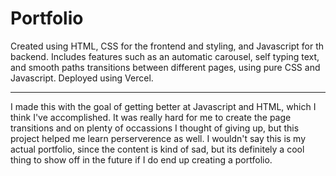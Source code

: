 # Portfolio

Created using HTML, CSS for the frontend and styling, and Javascript for th backend. Includes features such as an automatic carousel, self typing text, and smooth paths transitions between different pages, using pure CSS and Javascript. Deployed using Vercel.

---

I made this with the goal of getting better at Javascript and HTML, which I think I've accomplished. It was really hard for me to create the page transitions and on plenty of occassions I thought of giving up, but this project helped me learn perserverence as well. I wouldn't say this is my actual portfolio, since the content is kind of sad, but its definitely a cool thing to show off in the future if I do end up creating a portfolio.
